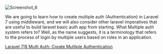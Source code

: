 ![Screenshot_6](https://user-images.githubusercontent.com/23486819/102600274-a498f000-4144-11eb-9c3d-c9e576478a10.png)

We are going to learn how to create multiple auth (Authentication) in Laravel 7 using middleware, and we will also consider other laravel imperatives that are useful to build laravel basic auth app from starting.
What Multiple auth system refers to? Well, as the name suggests, it is a terminology that refers to the process of login by multiple users based on roles in an application.


<a href="https://www.positronx.io/create-multi-auth-authentication-in-laravel/">Laravel 7|8 Multi Auth: Create Multiple Authentication</a>

